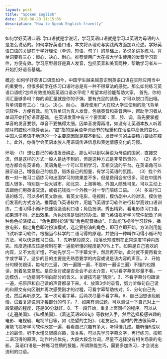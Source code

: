 ```yaml
---
layout: post
title: "Spoken English"
date: 2018-06-20 11:15:06 
description: "How to Speak English fruently"
---
```

如何学好英语口语:
学口语就是学说话，学习英语口语就是学习以英语为母语的人是怎么说话的。如何学好英语口语，本文将从理论与实践两方面加以论述。学好英语口语的关键在于学好理论（单词、短语、句子）的基础上，多说多讲多练习。背单词要有三心：恒心、决心、耐心。推荐使用广大在校大学生使用的发音学习软件，方便有效。学习原型最好是真人发音，包括英音和美音两种，帮助学习者从一开始打好语音基础。

概述:
如何学好英语口语现如今，中国学生越来越意识到英语口语在实际应用当中的重要性，但很多同学在练习口语时总是有一种不得章法的感觉。那么如何练习英语口语呢?怎样有效提的高英语口语水平呢？希望本经验能帮助大家。
首先，你的词汇量够多吗？你的词汇量就是你的子弹。要有充足的装备，才可以脱口而出哦。
背单词要有三心：恒心、决心、耐心。
推荐使用广大在校大学生使用的能飞背单词软件，方便有效。能飞背单词为真人发音，包括英音和美音两种，帮助学习者从单词开始打好语音基础。
在英语发音中有三个要素即：音、腔、调。首先要掌握单音的发音要领。单音不要搞得太细，因单音发得再准，如没有让英语本族人听着顺耳的腔也不能算表达。“腔”指的是英语单词音节的轻重和在话语中高低的变化。中国人说英语不地道的一个主要原因就是腔不到位。发音学习的主要精力要放在腔上。此外，你得学会英语本族人用语调传递信息和表达情感变化的习惯。

环境:
（1）想让自己的英语发音纯正，那么可以到以英语为母语的国家，直接交流，但是这样的方式一般人是达不到的，但是这种方式是非常昂贵的。
（2）各个地方都会有英语角，英语角是一个可以互相学习，互相交流的平台。在英语角可以展示自己，增强自己的信息，锻炼自己的胆量，有学习英语的氛围。
（3）找个外教一对一练习口语练习和出国学习的效果差不多，但是费用会省很多。现在中国外国人很多，特别是一些大城市，如北京、上海等地，外国人随处可见。可以主动上去跟他们用英语交流，或者花钱找一个外教一对一专门陪练口语。
（4）多进行口语的练习，可以多听英文歌曲，看英文电影，电视剧，模仿剧中人的对话。模仿他们发音的方式方法。推荐能飞英语软件，用能飞英语学习软件进行科学高效口语训练，二语习得小循环快速锻造流利口语；角色扮演，秀出精彩。看电影练习口语，如果想不闷，还出效果，角色扮演是很好的办法。能飞英语视听学习软件配备了两种角色扮演模式：“角色即时扮演”和“角色配音播放”。启动能飞视听学习软件，播放电影，指定角色即时扮演模式，选定要扮演的角色，即可立即开始。方法利用能飞试听学习软件，根据当今科学的二语习得的原理，并使用一种叫作习得小循环的方法，可以快速练习口语。1．先听整段原文，段落长短控制在正常速度10钟内放完。难度选择应该是控制在第一遍能听懂的程度是70%上下。如果是自己喜欢的内容，又不太能听懂，不妨先学习一下字幕文字，然后再开始，此时就不要再看文字或字幕了。这步的目的主要是先熟悉要学的内容或说是该内容的声音。2．开始分句模仿跟读，每句约三遍，（听一遍跟一遍，不是听一遍读三遍）不懂的也跟读，别着急查意思。是否全对或是否全会不必太介意，可以看字幕但尽量不看，一边模仿，一边猜测不明白部分的含义。关键技巧是“猜测”。3．不看字幕分句跟读一遍，把原声和自己读的声音都录下来。4．放第3步的录音，努力听每句自己读的和原文有何区别并再次感受刚才的过程，可看字幕帮助核对。5．分句自己先说，然后再听原文。第一次可看字幕，后两次尽量不看字幕。6．自己回想该段剧情，试着复述说刚才每部分的句子。7．如果有测试题，可以测试一下自己对上一段掌握的程度，还是80分就好。8．下一段开始，重复上面同样的程序。可以从《走遍美国》、《纵横美国》、《着迷英语900句》等教材入手，然后选择极感兴趣的电影、电视剧、电视节目等，如《绝望的主妇》、《老友记》。选材的做法很简单，用能飞视听学习软件欣赏一遍，看看自己兴趣有多大，听得懂几成。能听懂5成以上的最佳。听不太懂又很感兴趣，没关系，可以先学习字幕文字，再行练习。按照二语习得的原理，动作片应优先，大段大段念台词，尽量不选择没有相关场景的电影。
英语口语是一种练习性质的技能，所谓熟能生巧，需要多加练习，才会说出流利的口语。
